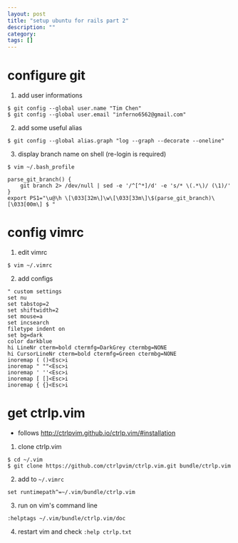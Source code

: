 ```yaml
---
layout: post
title: "setup ubuntu for rails part 2"
description: ""
category: 
tags: []
---
```


# configure git

1. add user informations
```shell
$ git config --global user.name "Tim Chen"
$ git config --global user.email "inferno6562@gmail.com"
```

2. add some useful alias
```shell
$ git config --global alias.graph "log --graph --decorate --oneline"
```

3. display branch name on shell (re-login is required)
```shell
$ vim ~/.bash_profile
```
```shell
parse_git_branch() {
	git branch 2> /dev/null | sed -e '/^[^*]/d' -e 's/* \(.*\)/ (\1)/'
}
export PS1="\u@\h \[\033[32m\]\w\[\033[33m\]\$(parse_git_branch)\[\033[00m\] $ "
```

# config vimrc

1. edit vimrc
```shell
$ vim ~/.vimrc
```

2. add configs
```vim
" custom settings
set nu
set tabstop=2
set shiftwidth=2
set mouse=a
set incsearch
filetype indent on
set bg=dark
color darkblue
hi LineNr cterm=bold ctermfg=DarkGrey ctermbg=NONE
hi CursorLineNr cterm=bold ctermfg=Green ctermbg=NONE
inoremap ( ()<Esc>i
inoremap " ""<Esc>i
inoremap ' ''<Esc>i
inoremap [ []<Esc>i
inoremap { {}<Esc>i
```

# get ctrlp.vim

* follows <http://ctrlpvim.github.io/ctrlp.vim/#installation>

1. clone ctrlp.vim
```shell
$ cd ~/.vim
$ git clone https://github.com/ctrlpvim/ctrlp.vim.git bundle/ctrlp.vim
```

2. add to `~/.vimrc`
```vim
set runtimepath^=~/.vim/bundle/ctrlp.vim
```

3. run on vim's command line
```vim
:helptags ~/.vim/bundle/ctrlp.vim/doc
```

4. restart vim and check `:help ctrlp.txt`
